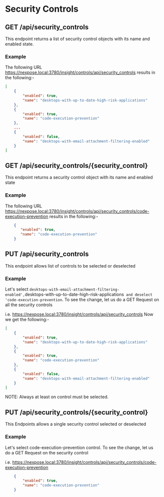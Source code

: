 # Security Controls

## GET /api/security_controls
This endpoint returns a list of security control objects with its name and enabled state.

### Example
The following URL 
https://nexpose.local:3780/insight/controls/api/security_controls
results in the following:-

```json
[
    {
        "enabled": true,
        "name": "desktops-with-up-to-date-high-risk-applications"
    },
    {
        "enabled": true,
        "name": "code-execution-prevention"
    },
    ...       
    {
    	"enabled": false,
    	"name": "desktops-with-email-attachment-filtering-enabled"
    }    	
]
```
## GET /api/security_controls/{security_control}
This endpoint returns a security control object with its name and enabled state

### Example
The following URL
https://nexpose.local:3780/insight/controls/api/security_controls/code-execution-prevention
results in the following:-

```json
    {
       "enabled": true,
       "name": "code-execution-prevention"
    }
```

## PUT /api/security_controls
This endpoint allows list of controls to be selected or deselected 

### Example

Let's select `desktops-with-email-attachment-filtering-enabled',`desktops-with-up-to-date-high-risk-applications` and deselect 'code-execution-prevention`. To see the change, let us do a GET Request on all the security controls

i.e. https://nexpose.local:3780/insight/controls/api/security_controls
Now we get the following:-

```json
[
    {
        "enabled": true,
        "name": "desktops-with-up-to-date-high-risk-applications"
    },
    {
        "enabled": true,
        "name": "code-execution-prevention"
    },       
    {
    	"enabled": false,
    	"name": "desktops-with-email-attachment-filtering-enabled"
    }    	
]
```
NOTE: Always at least on control must be selected.

## PUT /api/security_controls/{security_control}
This Endpoints allows a single security control selected or deselected 

### Example

Let's select code-execution-prevention control. To see the change, let us do a GET Request on the security control

i.e. https://nexpose.local:3780/insight/controls/api/security_controls/code-execution-prevention

```json
    {
        "enabled": true,
        "name": "code-execution-prevention"
    }
```
